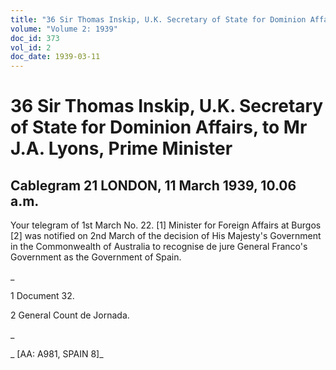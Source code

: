 ```yaml
---
title: "36 Sir Thomas Inskip, U.K. Secretary of State for Dominion Affairs, to Mr J.A. Lyons, Prime Minister"
volume: "Volume 2: 1939"
doc_id: 373
vol_id: 2
doc_date: 1939-03-11
---
```


# 36 Sir Thomas Inskip, U.K. Secretary of State for Dominion Affairs, to Mr J.A. Lyons, Prime Minister

## Cablegram 21 LONDON, 11 March 1939, 10.06 a.m.

Your telegram of 1st March No. 22. [1] Minister for Foreign Affairs at Burgos [2] was notified on 2nd March of the decision of His Majesty's Government in the Commonwealth of Australia to recognise de jure General Franco's Government as the Government of Spain.

_

1 Document 32.

2 General Count de Jornada.

_

_ [AA: A981, SPAIN 8]_
